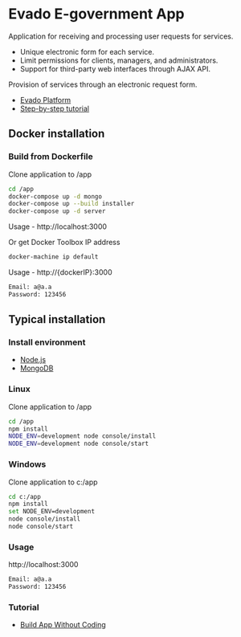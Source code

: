 # Evado E-government App

Application for receiving and processing user requests for services.

- Unique electronic form for each service.
- Limit permissions for clients, managers, and administrators.
- Support for third-party web interfaces through AJAX API.    
  
Provision of services through an electronic request form.

- [Evado Platform](https://github.com/mkhorin/evado)
- [Step-by-step tutorial](http://nervebit.com)

## Docker installation

### Build from Dockerfile
Clone application to /app
```sh
cd /app
docker-compose up -d mongo
docker-compose up --build installer
docker-compose up -d server
```
Usage - http://localhost:3000

Or get Docker Toolbox IP address
```sh
docker-machine ip default
```
Usage - http://{dockerIP}:3000
```sh
Email: a@a.a
Password: 123456
```

## Typical installation

### Install environment
- [Node.js](https://nodejs.org)
- [MongoDB](https://www.mongodb.com/download-center/community)

### Linux
Clone application to /app
```sh
cd /app
npm install
NODE_ENV=development node console/install
NODE_ENV=development node console/start
```

### Windows
Clone application to c:/app
```sh
cd c:/app
npm install
set NODE_ENV=development
node console/install
node console/start
```

### Usage
http://localhost:3000
```sh
Email: a@a.a
Password: 123456
```

### Tutorial
- [Build App Without Coding](http://nervebit.com)